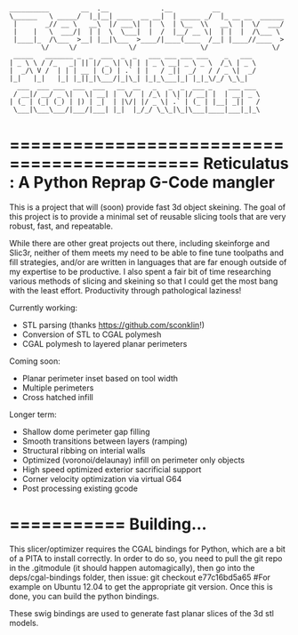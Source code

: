     __________        __  .__             .__          __                 
    \______   \ _____/  |_|__| ____  __ __|  | _____ _/  |_ __ __  ______ 
     |       _// __ \   __\  |/ ___\|  |  \  | \__  \\   __\  |  \/  ___/ 
     |    |   \  ___/|  | |  \  \___|  |  /  |__/ __ \|  | |  |  /\___ \  
     |____|_  /\___  >__| |__|\___  >____/|____(____  /__| |____//____  > 
            \/     \/             \/                \/                \/  
     _____   _______ _  _  ___  _  _   ___ ___ ___ ___    _   ___      
    | _ \ \ / /_   _| || |/ _ \| \| | | _ \ __| _ \ _ \  /_\ | _ \     
    |  _/\ V /  | | | __ | (_) | .` | |   / _||  _/   / / _ \|  _/      
    |_|   |_|   |_| |_||_|\___/|_|\_| |_|_\___|_| |_|_\/_/ \_\_|       
      ___  ___ ___  ___  ___   __  __   _   _  _  ___ _    ___ ___      
     / __|/ __/ _ \|   \| __| |  \/  | /_\ | \| |/ __| |  | __| _ \     
    | (_ | (_| (_) | |) | _|  | |\/| |/ _ \| .` | (_ | |__| _||   /     
     \___|\___\___/|___/|___| |_|  |_/_/ \_\_|\_|\___|____|___|_|_\     

============================================
Reticulatus : A Python Reprap G-Code mangler
============================================

This is a project that will (soon) provide fast 3d object skeining.
The goal of this project is to provide a minimal set of reusable
slicing tools that are very robust, fast, and repeatable.

While there are other great projects out there, including skeinforge
and Slic3r, neither of them meets my need to be able to fine tune
toolpaths and fill strategies, and/or are written in languages that
are far enough outside of my expertise to be productive. I also spent
a fair bit of time researching various methods of slicing and skeining
so that I could get the most bang with the least effort. Productivity
through pathological laziness!

Currently working:
 - STL parsing (thanks https://github.com/sconklin!)
 - Conversion of STL to CGAL polymesh
 - CGAL polymesh to layered planar perimeters

Coming soon:
 - Planar perimeter inset based on tool width
 - Multiple perimeters
 - Cross hatched infill

Longer term:
 - Shallow dome perimeter gap filling
 - Smooth transitions between layers (ramping)
 - Structural ribbing on interial walls
 - Optimized (voronoi/delaunay) infill on perimeter only objects
 - High speed optimized exterior sacrificial support
 - Corner velocity optimization via virtual G64
 - Post processing existing gcode

 ===========
 Building...
 ===========

 This slicer/optimizer requires the CGAL bindings for Python, which are a bit
 of a PITA to install correctly. In order to do so, you need to pull the 
 git repo in the .gitmodule (it should happen automagically), then go into
 the deps/cgal-bindings folder, then issue:
 git checkout e77c16bd5a65 #For example on Ubuntu 12.04
 to get the appropriate git version. Once this is done, you can build the
 python bindings.

 These swig bindings are used to generate fast planar slices of the 3d
 stl models.
